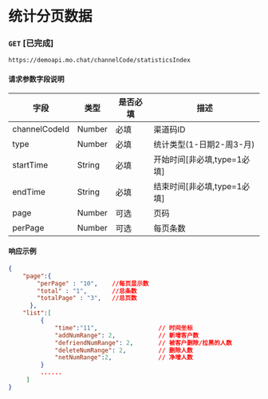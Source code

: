 # 统计分页数据
### `GET`  [已完成]
```
https://demoapi.mo.chat/channelCode/statisticsIndex
```

#### 请求参数字段说明

| 字段  | 类型 | 是否必填 | 描述|
| ------------- | ------------- | ------------------ | ------------------ |
| channelCodeId  | Number  | 必填 | 渠道码ID |
| type  | Number  | 必填 | 统计类型(1-日期2-周3-月) |
| startTime  | String  | 必填 | 开始时间[非必填,type=1必填] |
| endTime  | String  | 必填 | 结束时间[非必填,type=1必填] |
| page  | Number  | 可选 | 页码 |
| perPage  | Number  | 可选 | 每页条数 |


#### 响应示例

```json
{
    "page":{
        "perPage" : "10",    //每页显示数
        "total" : "1",       //总条数
        "totalPage" : "3",   //总页数
      },
    "list":[
         {
             "time":"11",                 // 时间坐标
             "addNumRange": 2,            // 新增客户数
             "defriendNumRange": 2,       // 被客户删除/拉黑的人数
             "deleteNumRange": 2,         // 删除人数
             "netNumRange":2,             // 净增人数
         }
         ......
     ]
}
```